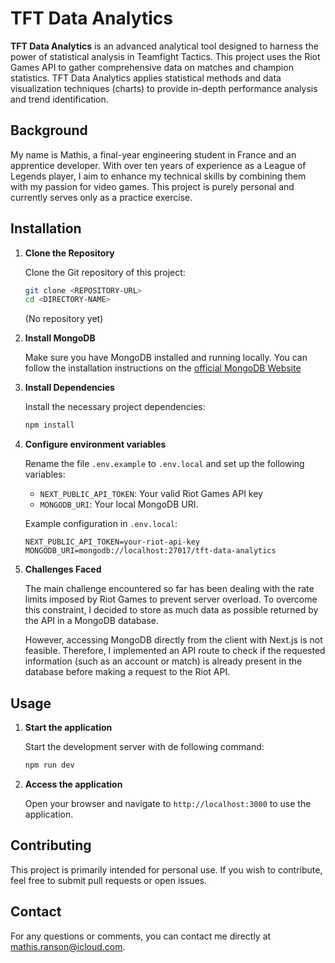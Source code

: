 # TFT Data Analytics

**TFT Data Analytics** is an advanced analytical tool designed to harness the power of statistical analysis in Teamfight Tactics. This project uses the Riot Games API to gather comprehensive data on matches and champion statistics. TFT Data Analytics applies statistical methods and data visualization techniques (charts) to provide in-depth performance analysis and trend identification.

## Background

My name is Mathis, a final-year engineering student in France and an apprentice developer. With over ten years of experience as a League of Legends player, I aim to enhance my technical skills by combining them with my passion for video games. This project is purely personal and currently serves only as a practice exercise.

## Installation

1. **Clone the Repository**

   Clone the Git repository of this project:

   ```bash
   git clone <REPOSITORY-URL>
   cd <DIRECTORY-NAME>
   ```
   
   (No repository yet)

2. **Install MongoDB**

   Make sure you have MongoDB installed and running locally. You can follow the installation instructions on the [official MongoDB Website](https://www.mongodb.com/try/download/community)

3. **Install Dependencies**

   Install the necessary project dependencies:

   ```bash
   npm install
   ```
   
4. **Configure environment variables**

   Rename the file `.env.example` to `.env.local` and set up the following variables:
   - `NEXT_PUBLIC_API_TOKEN`: Your valid Riot Games API key
   - `MONGODB_URI`: Your local MongoDB URI.
   
   Example configuration in `.env.local`:
   ```.env
   NEXT_PUBLIC_API_TOKEN=your-riot-api-key
   MONGODB_URI=mongodb://localhost:27017/tft-data-analytics
   ```
5. **Challenges Faced**

   The main challenge encountered so far has been dealing with the rate limits imposed by Riot Games to prevent server overload. To overcome this constraint, I decided to store as much data as possible returned by the API in a MongoDB database.

   However, accessing MongoDB directly from the client with Next.js is not feasible. Therefore, I implemented an API route to check if the requested information (such as an account or match) is already present in the database before making a request to the Riot API.

## Usage

1. **Start the application**

   Start the development server with de following command:
   
   ```bash
   npm run dev
   ```
   
2. **Access the application**

   Open your browser and navigate to `http://localhost:3000` to use the application.
   
## Contributing


   This project is primarily intended for personal use. If you wish to contribute, feel free to submit pull requests or open issues.
   
## Contact
   For any questions or comments, you can contact me directly at mathis.ranson@icloud.com.